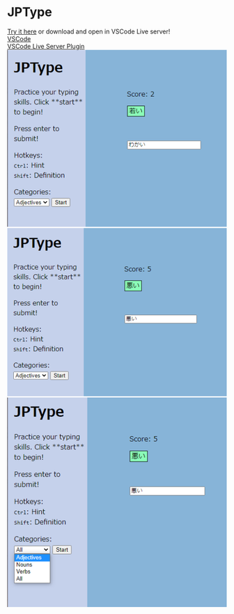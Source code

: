 # JPType
[Try it here](https://jptype.herokuapp.com/) or download and open in VSCode Live server! \
[VSCode](https://code.visualstudio.com/)\
[VSCode Live Server Plugin](https://marketplace.visualstudio.com/items?itemName=ritwickdey.LiveServer)\
![sample image 1](./sample/1.png)\
![sample image 2](./sample/2.png)\
![sample image 3](./sample/3.png)
